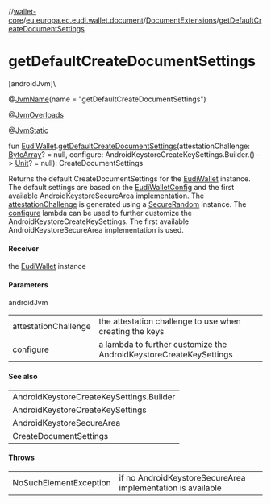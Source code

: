 //[wallet-core](../../../index.md)/[eu.europa.ec.eudi.wallet.document](../index.md)/[DocumentExtensions](index.md)/[getDefaultCreateDocumentSettings](get-default-create-document-settings.md)

# getDefaultCreateDocumentSettings

[androidJvm]\

@[JvmName](https://kotlinlang.org/api/latest/jvm/stdlib/kotlin-stdlib/kotlin.jvm/-jvm-name/index.html)(name = &quot;getDefaultCreateDocumentSettings&quot;)

@[JvmOverloads](https://kotlinlang.org/api/latest/jvm/stdlib/kotlin-stdlib/kotlin.jvm/-jvm-overloads/index.html)

@[JvmStatic](https://kotlinlang.org/api/latest/jvm/stdlib/kotlin-stdlib/kotlin.jvm/-jvm-static/index.html)

fun [EudiWallet](../../eu.europa.ec.eudi.wallet/-eudi-wallet/index.md).[getDefaultCreateDocumentSettings](get-default-create-document-settings.md)(attestationChallenge: [ByteArray](https://kotlinlang.org/api/latest/jvm/stdlib/kotlin-stdlib/kotlin/-byte-array/index.html)? = null, configure: AndroidKeystoreCreateKeySettings.Builder.() -&gt; [Unit](https://kotlinlang.org/api/latest/jvm/stdlib/kotlin-stdlib/kotlin/-unit/index.html)? = null): CreateDocumentSettings

Returns the default CreateDocumentSettings for the [EudiWallet](../../eu.europa.ec.eudi.wallet/-eudi-wallet/index.md) instance. The default settings are based on the [EudiWalletConfig](../../eu.europa.ec.eudi.wallet/-eudi-wallet-config/index.md) and the first available AndroidKeystoreSecureArea implementation. The [attestationChallenge](get-default-create-document-settings.md) is generated using a [SecureRandom](https://developer.android.com/reference/kotlin/java/security/SecureRandom.html) instance. The [configure](get-default-create-document-settings.md) lambda can be used to further customize the AndroidKeystoreCreateKeySettings. The first available AndroidKeystoreSecureArea implementation is used.

#### Receiver

the [EudiWallet](../../eu.europa.ec.eudi.wallet/-eudi-wallet/index.md) instance

#### Parameters

androidJvm

| | |
|---|---|
| attestationChallenge | the attestation challenge to use when creating the keys |
| configure | a lambda to further customize the AndroidKeystoreCreateKeySettings |

#### See also

| |
|---|
| AndroidKeystoreCreateKeySettings.Builder |
| AndroidKeystoreCreateKeySettings |
| AndroidKeystoreSecureArea |
| CreateDocumentSettings |

#### Throws

| | |
|---|---|
| NoSuchElementException | if no AndroidKeystoreSecureArea implementation is available |
